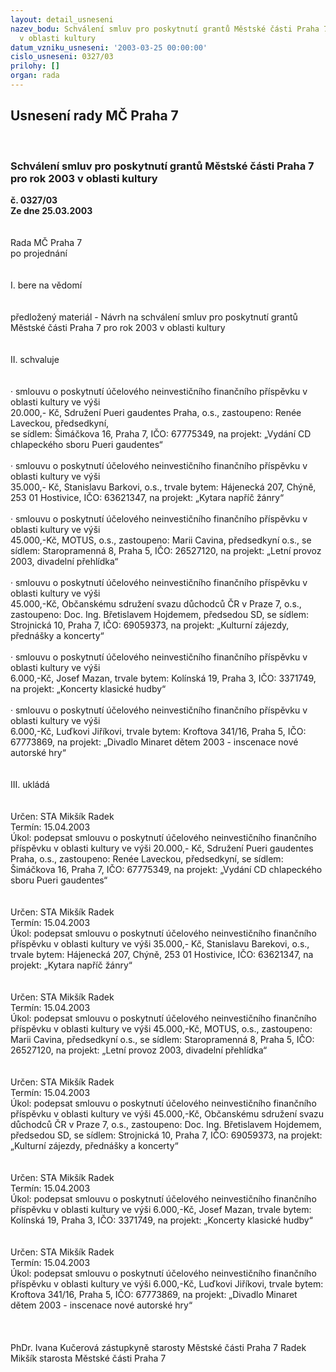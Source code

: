 ```yaml
---
layout: detail_usneseni
nazev_bodu: Schválení smluv pro poskytnutí grantů Městské části Praha 7 pro rok 2003
  v oblasti kultury
datum_vzniku_usneseni: '2003-03-25 00:00:00'
cislo_usneseni: 0327/03
prilohy: []
organ: rada
---
```

<div id="ucUsn_pList" class="usn">
	<span><h2>Usnesení rady MČ Praha 7 </h2>
<br></span><div class="standBody">
<span><h3>Schválení smluv pro poskytnutí grantů Městské části Praha 7 pro rok 2003 v oblasti kultury</h3></span><div class="center">
		<strong>č. 0327/03</strong><br>
	</div>
<div class="center">
		<strong>Ze dne 25.03.2003</strong><br><br>
	</div>
<br>Rada MČ Praha 7<br>po projednání<br><br><br>I.	bere na vědomí<br><br> <br>předložený materiál - Návrh na schválení smluv pro poskytnutí grantů Městské části Praha 7 pro rok 2003 v oblasti kultury<br><br><br>II.	schvaluje <br><br><br>·	smlouvu o poskytnutí účelového neinvestičního finančního příspěvku v oblasti kultury ve výši <br>20.000,- Kč, Sdružení Pueri gaudentes Praha, o.s., zastoupeno: Renée Laveckou, předsedkyní, <br>se sídlem: Šimáčkova 16, Praha 7, IČO: 67775349, na projekt: „Vydání CD chlapeckého sboru Pueri gaudentes“<br>	<br>·	smlouvu o poskytnutí účelového neinvestičního finančního příspěvku v oblasti kultury ve výši <br>35.000,- Kč, Stanislavu Barkovi, o.s., trvale bytem: Hájenecká 207, Chýně, 253 01 Hostivice, IČO: 63621347, na projekt: „Kytara napříč žánry“<br>	<br>·	smlouvu o poskytnutí účelového neinvestičního finančního příspěvku v oblasti kultury ve výši <br>45.000,-Kč, MOTUS, o.s., zastoupeno: Marii Cavina, předsedkyní o.s., se sídlem: Staropramenná 8, Praha 5, IČO: 26527120, na projekt: „Letní provoz 2003, divadelní přehlídka“<br>	<br>·	smlouvu o poskytnutí účelového neinvestičního finančního příspěvku v oblasti kultury ve výši <br>45.000,-Kč, Občanskému sdružení svazu důchodců ČR v Praze 7, o.s., zastoupeno: Doc. Ing. Břetislavem Hojdemem, předsedou SD, se sídlem: Strojnická 10, Praha 7, IČO: 69059373, na projekt: „Kulturní zájezdy, přednášky a koncerty“<br>	<br>·	smlouvu o poskytnutí účelového neinvestičního finančního příspěvku v oblasti kultury ve výši <br>6.000,-Kč, Josef Mazan, trvale bytem: Kolínská 19, Praha 3, IČO: 3371749, <br>na projekt: „Koncerty klasické hudby“<br>	<br>·	smlouvu o poskytnutí účelového neinvestičního finančního příspěvku v oblasti kultury ve výši <br>6.000,-Kč, Luďkovi Jiříkovi, trvale bytem: Kroftova 341/16, Praha 5, IČO: 67773869, na projekt: „Divadlo Minaret dětem 2003 - inscenace nové autorské hry“<br><br><br>III.	ukládá <br><br> <br>Určen:	STA Mikšík Radek<br>Termín: 15.04.2003<br>Úkol:	podepsat smlouvu o poskytnutí účelového neinvestičního finančního příspěvku v oblasti kultury ve výši 20.000,- Kč, Sdružení Pueri gaudentes Praha, o.s., zastoupeno: Renée Laveckou, předsedkyní, se sídlem: Šimáčkova 16, Praha 7, IČO: 67775349, na projekt: „Vydání CD chlapeckého sboru Pueri gaudentes“<br> <br> <br>Určen:	STA Mikšík Radek<br>Termín: 15.04.2003<br>Úkol:	podepsat smlouvu o poskytnutí účelového neinvestičního finančního příspěvku v oblasti kultury ve výši 35.000,- Kč, Stanislavu Barekovi, o.s., trvale bytem: Hájenecká 207, Chýně, 253 01 Hostivice, IČO: 63621347, na projekt: „Kytara napříč žánry“<br> <br><br>Určen:	STA Mikšík Radek<br>Termín: 15.04.2003<br>Úkol:	podepsat smlouvu o poskytnutí účelového neinvestičního finančního příspěvku v oblasti kultury ve výši 45.000,-Kč, MOTUS, o.s., zastoupeno: Marii Cavina, předsedkyní o.s., se sídlem: Staropramenná 8, Praha 5, IČO: 26527120, na projekt: „Letní provoz 2003, divadelní přehlídka“<br> <br> <br>Určen:	STA Mikšík Radek<br>Termín: 15.04.2003<br>Úkol:	podepsat smlouvu o poskytnutí účelového neinvestičního finančního příspěvku v oblasti kultury ve výši 45.000,-Kč, Občanskému sdružení svazu důchodců ČR v Praze 7, o.s., zastoupeno: Doc. Ing. Břetislavem Hojdemem, předsedou SD, se sídlem: Strojnická 10, Praha 7, IČO: 69059373, na projekt: „Kulturní zájezdy, přednášky a koncerty“<br> <br> <br>Určen:	STA Mikšík Radek<br>Termín: 15.04.2003<br>Úkol:	podepsat smlouvu o poskytnutí účelového neinvestičního finančního příspěvku v oblasti kultury ve výši 6.000,-Kč, Josef Mazan,  trvale bytem: Kolínská 19, Praha 3, IČO: 3371749, na projekt: „Koncerty klasické hudby“<br> <br><br>Určen:	STA Mikšík Radek<br>Termín: 15.04.2003<br>Úkol:	podepsat smlouvu o poskytnutí účelového neinvestičního finančního příspěvku v oblasti kultury ve výši 6.000,-Kč, Luďkovi Jiříkovi, trvale bytem: Kroftova 341/16, Praha 5, IČO: 67773869, na projekt: „Divadlo Minaret dětem 2003 - inscenace nové autorské hry“<br> <br> <br>	<br>PhDr. Ivana Kučerová zástupkyně starosty Městské části Praha 7	 Radek Mikšík starosta Městské části Praha 7<br>	<br><br><br>
</div>
</div>